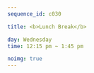 ```yaml
---
sequence_id: c030

title: <b>Lunch Break</b>

day: Wednesday
time: 12:15 pm ~ 1:45 pm

noimg: true
---
```

